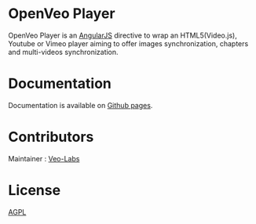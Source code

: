 # OpenVeo Player

OpenVeo Player is an [AngularJS](https://angularjs.org/) directive to wrap an HTML5(Video.js), Youtube or Vimeo player aiming to offer images synchronization, chapters and multi-videos synchronization.

# Documentation

Documentation is available on [Github pages](http://veo-labs.github.io/openveo-player/2.1.0).

# Contributors

Maintainer : [Veo-Labs](http://www.veo-labs.com/)

# License

[AGPL](http://www.gnu.org/licenses/agpl-3.0.en.html)